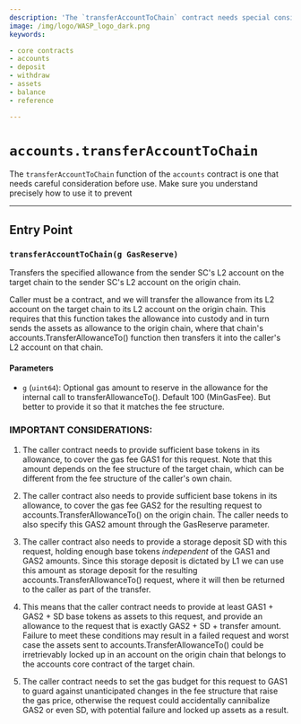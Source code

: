```yaml
---
description: 'The `transferAccountToChain` contract needs special consideration.'
image: /img/logo/WASP_logo_dark.png
keywords:

- core contracts
- accounts
- deposit
- withdraw
- assets
- balance
- reference

---
```


# `accounts.transferAccountToChain`

The  `transferAccountToChain` function of the `accounts` contract is one that needs 
careful consideration before use. Make sure you understand precisely how to use it to 
prevent 

---

## Entry Point

### `transferAccountToChain(g GasReserve)`

Transfers the specified allowance from the sender SC's L2 account on
the target chain to the sender SC's L2 account on the origin chain.

Caller must be a contract, and we will transfer the allowance from its L2 account
on the target chain to its L2 account on the origin chain. This requires that
this function takes the allowance into custody and in turn sends the assets as
allowance to the origin chain, where that chain's accounts.TransferAllowanceTo()
function then transfers it into the caller's L2 account on that chain.

#### Parameters

- `g` (`uint64`): Optional gas amount to reserve in the allowance for 
  the internal call to transferAllowanceTo(). Default 100 (MinGasFee).
  But better to provide it so that it matches the fee structure.

### IMPORTANT CONSIDERATIONS:

1. The caller contract needs to provide sufficient base tokens in its
allowance, to cover the gas fee GAS1 for this request.
Note that this amount depends on the fee structure of the target chain,
which can be different from the fee structure of the caller's own chain.

2. The caller contract also needs to provide sufficient base tokens in
its allowance, to cover the gas fee GAS2 for the resulting request to
accounts.TransferAllowanceTo() on the origin chain. The caller needs to
also specify this GAS2 amount through the GasReserve parameter.

3. The caller contract also needs to provide a storage deposit SD with
this request, holding enough base tokens *independent* of the GAS1 and
GAS2 amounts.
Since this storage deposit is dictated by L1 we can use this amount as
storage deposit for the resulting accounts.TransferAllowanceTo() request,
where it will then be returned to the caller as part of the transfer.

4. This means that the caller contract needs to provide at least
GAS1 + GAS2 + SD base tokens as assets to this request, and provide an
allowance to the request that is exactly GAS2 + SD + transfer amount.
Failure to meet these conditions may result in a failed request and
worst case the assets sent to accounts.TransferAllowanceTo() could be
irretrievably locked up in an account on the origin chain that belongs
to the accounts core contract of the target chain.

5. The caller contract needs to set the gas budget for this request to
GAS1 to guard against unanticipated changes in the fee structure that
raise the gas price, otherwise the request could accidentally cannibalize
GAS2 or even SD, with potential failure and locked up assets as a result.
